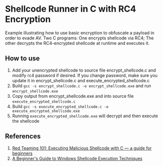 # Shellcode Runner in C with RC4 Encryption

Example illustrating how to use basic encryption to obfuscate a payload in order to evade AV.
Two C programs: One encrypts shellcode via RC4; The other decrypts the RC4-encrypted shellcode at runtime and executes it.

## How to use
1. Add your unencrypted shellcode to source file encrypt_shellcode.c and modify rc4 password if desired. If you change password, make sure you update it in encrypt_shellcode.c and execute_encrypted_shellcode.c
2. Build `gcc -s encrypt_shellcode.c -o encrypt_shellcode.exe` and run `encrypt_shellcode.exe`
3. Copy output from encrypt_shellcode.exe and into source file `execute_encrypted_shellcode.c` 
4. Build `gcc -s execute_encrypted_shellcode.c -o execute_encrypted_shellcode.exe`
5. Running `execute_encrypted_shellcode.exe` will decrypt and then execute the shellcode

## References
1. [Red Teaming 101: Executing Malicious Shellcode with C — a guide for beginners](https://medium.com/@lsecqt/red-teaming-101-executing-malicious-shellcode-with-c-a-guide-for-beginners-439bff63721d)
2. [A Beginner's Guide to Windows Shellcode Execution Techniques](https://csandker.io/2019/07/24/ABeginnersGuideToWindowsShellcodeExecutionTechniques.html#function-pointer-execution)
